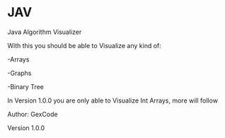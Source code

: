 # JAV
Java Algorithm Visualizer

With this you should be able to Visualize any kind of:

-Arrays

-Graphs

-Binary Tree

In Version 1.0.0 you are only able to Visualize Int Arrays, more will follow

Author: GexCode

Version 1.0.0
